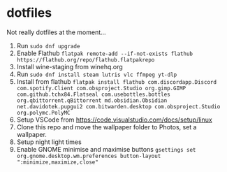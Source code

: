 # dotfiles
Not really dotfiles at the moment...

1. Run `sudo dnf upgrade`
2. Enable Flathub `flatpak remote-add --if-not-exists flathub https://flathub.org/repo/flathub.flatpakrepo`
3. Install wine-staging from winehq.org
4. Run `sudo dnf install steam lutris vlc ffmpeg yt-dlp`
5. Install from flathub `flatpak install flathub com.discordapp.Discord com.spotify.Client com.obsproject.Studio org.gimp.GIMP com.github.tchx84.Flatseal com.usebottles.bottles org.qbittorrent.qBittorrent md.obsidian.Obsidian net.davidotek.pupgui2 com.bitwarden.desktop com.obsproject.Studio org.polymc.PolyMC`
6. Setup VSCode from https://code.visualstudio.com/docs/setup/linux
7. Clone this repo and move the wallpaper folder to Photos, set a wallpaper.
8. Setup night light times
9. Enable GNOME minimise and maximise buttons `gsettings set org.gnome.desktop.wm.preferences button-layout ":minimize,maximize,close"`
